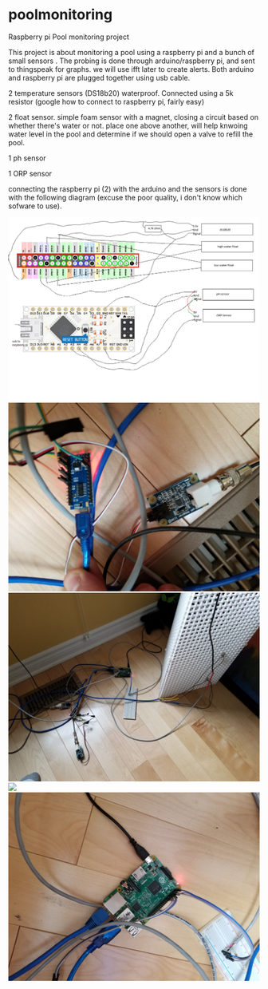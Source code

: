 # poolmonitoring
Raspberry pi Pool monitoring project

This project is about monitoring a pool using a raspberry pi and a bunch of small sensors . The probing is done through arduino/raspberry pi, and sent to thingspeak for graphs. we will use ifft later to create alerts. Both arduino and raspberry pi are plugged together using usb cable. 

2 temperature sensors (DS18b20) waterproof. Connected using a 5k resistor (google how to connect to raspberry pi, fairly easy)

2 float sensor. simple foam sensor with a magnet, closing a circuit based on whether there's water or not. place one above another, will help knwoing water level in the pool and determine if we should open a valve to refill the pool.

1 ph sensor

1 ORP sensor

connecting the raspberry pi (2) with the arduino and the sensors is done with the following diagram (excuse the poor quality, i don't know which sofware to use).

<img src="https://github.com/mathieuduperre/poolmonitoring/raw/master/poolmonitoring.png">

<img src="https://github.com/mathieuduperre/poolmonitoring/raw/master/20170502_144557.jpg">

<img src="https://github.com/mathieuduperre/poolmonitoring/raw/master/20170502_144538.jpg">

<img src="https://github.com/mathieuduperre/poolmonitoring/raw/master/20170502_144541.jpg">

<img src="https://github.com/mathieuduperre/poolmonitoring/raw/master/20170502_144547.jpg">
